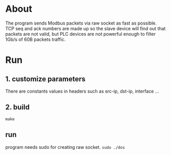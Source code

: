 # About
The program sends Modbus packets via raw socket as fast as possible. TCP seq and ack numbers are made up so the slave device will find out that packets are not valid, but PLC devices are not powerful enough to filter 1Gb/s of 60B packets traffic.

# Run
## 1. customize parameters
There are constants values in headers such as src-ip, dst-ip, interface ...   
## 2. build
`make` 
## run
program needs sudo for creating raw socket. 
`sudo ./dos`


